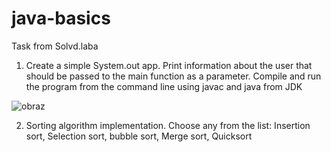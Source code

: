 # java-basics
Task from Solvd.laba

1. Create a simple System.out app. Print information about the user that should be passed to the main function as a parameter. Compile and run the program from the command line using javac and java from JDK

![obraz](https://github.com/wiktoriahet/java-basics/assets/90265711/3e5d7383-2fd9-4b77-b314-bad93d906fa7)


2. Sorting algorithm implementation. Choose any from the list: Insertion sort, Selection sort, bubble sort, Merge sort, Quicksort

